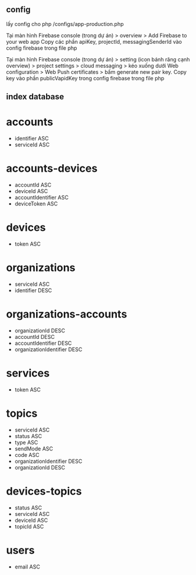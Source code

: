 ## config ##
lấy config cho php /configs/app-production.php 

Tại màn hình Firebase console (trong dự án) > overview > Add Firebase to your web app
Copy các phần apiKey, projectId, messagingSenderId vào config firebase trong file php

Tại màn hình Firebase console (trong dự án) > setting (icon bánh răng cạnh overview) > project settings > cloud messaging > kéo xuống dưới Web configuration > Web Push certificates > bấm generate new pair key. 
Copy key vào phần publicVapidKey trong config firebase trong file php


## index database ##

# accounts #
- identifier ASC
- serviceId ASC

# accounts-devices #
- accountId ASC
- deviceId ASC
- accountIdentifier ASC
- deviceToken ASC

# devices #
- token ASC

# organizations #
- serviceId ASC
- identifier DESC

# organizations-accounts #
- organizationId DESC
- accountId DESC
- accountIdentifier DESC
- organizationIdentifier DESC

# services #
- token ASC

# topics #
- serviceId ASC
- status ASC
- type ASC
- sendMode ASC
- code ASC
- organizationIdentifier DESC
- organizationId DESC

# devices-topics #
- status ASC
- serviceId ASC
- deviceId ASC
- topicId ASC

# users #
- email ASC